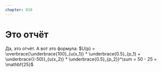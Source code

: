 ```yaml
---
chapter: 010
---
```


# Это отчёт

Да, это отчёт. А вот это формула: $U(p) = \overbrace{\underbrace{100}_{u(x_1)} * \underbrace{0.5}_{p_1} + \underbrace{(-50)}_{u(x_2)} * \underbrace{0.5}_{p_2}}^\sum = 50 - 25 = \mathbf{25}$
